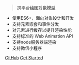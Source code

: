 <!-- _coverpage.md -->
<style>
  #coverpage {
    width: 100%;
    height: 300px;
    margin-top: -160px;
    position: relative;
  }
  .cover.show + main > aside.sidebar {
    display: none
  }
</style>

<div id="coverpage"></div>

> 跨平台**绘图对象模型**

* 使用ES6+，面向对象设计和开发
* 支持元素嵌套和事件分发
* 对元素进行缓存以提升渲染性能
* 支持标准的 Web Animation API
* 支持node服务器端渲染
* 支持微信小程序

[GitHub](https://github.com/spritejs/spritejs)
[Get Started](zh-cn/index)
